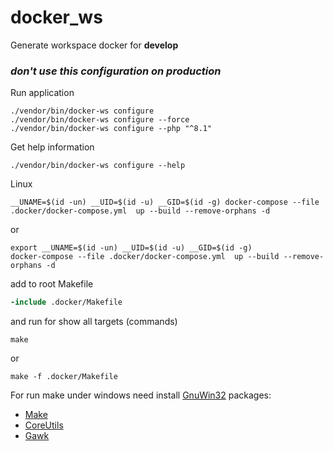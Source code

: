 # docker_ws
Generate workspace docker for **develop**
### _don't use this configuration on production_

Run application
```shell
./vendor/bin/docker-ws configure
./vendor/bin/docker-ws configure --force
./vendor/bin/docker-ws configure --php "^8.1"
```

Get help information
```shell
./vendor/bin/docker-ws configure --help
```

Linux
```shell
__UNAME=$(id -un) __UID=$(id -u) __GID=$(id -g) docker-compose --file .docker/docker-compose.yml  up --build --remove-orphans -d
```
or 
```shell
export __UNAME=$(id -un) __UID=$(id -u) __GID=$(id -g) 
docker-compose --file .docker/docker-compose.yml  up --build --remove-orphans -d
```

add to root Makefile 
```makefile
-include .docker/Makefile
```
and run for show all targets (commands)
```shell
make
```

or
```shell
make -f .docker/Makefile
```

For run make under windows need install [GnuWin32](https://gnuwin32.sourceforge.net/) packages: 
- [Make](https://gnuwin32.sourceforge.net/packages/make.htm)
- [CoreUtils](https://gnuwin32.sourceforge.net/packages/coreutils.htm)
- [Gawk](https://gnuwin32.sourceforge.net/packages/gawk.htm)

